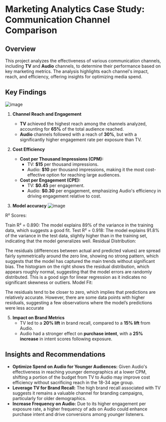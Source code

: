 # Marketing Analytics Case Study: Communication Channel Comparison

## Overview
This project analyzes the effectiveness of various communication channels, including **TV** and **Audio** channels, to determine their performance based on key marketing metrics. The analysis highlights each channel's impact, reach, and efficiency, offering insights for optimizing media spend.

## Key Findings
![image](https://github.com/user-attachments/assets/15713715-9459-46cd-9598-b9967c6e07f9)

1. **Channel Reach and Engagement**
   - **TV** achieved the highest reach among the channels analyzed, accounting for **65%** of the total audience reached.
   - **Audio** channels followed with a reach of **30%**, but with a significantly higher engagement rate per exposure than TV.

2. **Cost Efficiency**
   - **Cost per Thousand Impressions (CPM):**
     - TV: **$15** per thousand impressions.
     - Audio: **$10** per thousand impressions, making it the most cost-effective option for reaching large audiences.
   - **Cost per Engagement (CPE):**
     - TV: **$0.45** per engagement.
     - Audio: **$0.30** per engagement, emphasizing Audio's efficiency in driving engagement relative to cost.

3. **Model accuracy**
![image](https://github.com/user-attachments/assets/10d33908-3d20-4866-b0e3-b716fea20278)

R² Scores:

Train R² = 0.890: The model explains 89% of the variance in the training data, which suggests a good fit.
Test R² = 0.918: The model explains 91.8% of the variance in the test data, slightly higher than in the training set, indicating that the model generalizes well.
Residual Distribution:

The residuals (differences between actual and predicted values) are spread fairly symmetrically around the zero line, showing no strong pattern, which suggests that the model has captured the main trends without significant bias.
The histogram on the right shows the residual distribution, which appears roughly normal, suggesting that the model errors are randomly distributed. This is a good sign for linear regression as it indicates no significant skewness or outliers.
Model Fit:

The residuals tend to be closer to zero, which implies that predictions are relatively accurate. However, there are some data points with higher residuals, suggesting a few observations where the model’s predictions were less accurate

5. **Impact on Brand Metrics**
   - TV led to a **20% lift** in brand recall, compared to a **15% lift** from Audio.
   - Audio had a stronger effect on **purchase intent**, with a **25% increase** in intent scores following exposure.

## Insights and Recommendations

- **Optimize Spend on Audio for Younger Audiences:** Given Audio's effectiveness in reaching younger demographics at a lower CPM, shifting a portion of the budget from TV to Audio may improve cost efficiency without sacrificing reach in the 18-34 age group.
- **Leverage TV for Brand Recall:** The high brand recall associated with TV suggests it remains a valuable channel for branding campaigns, particularly for older demographics.
- **Increase Frequency on Audio:** Due to its higher engagement per exposure rate, a higher frequency of ads on Audio could enhance purchase intent and drive conversions among younger listeners.
